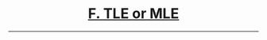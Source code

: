 # <center><u>[F. TLE or MLE](https://www.hackerrank.com/contests/codecode-pec/challenges/harasees-is-asleep)</u></center>
---